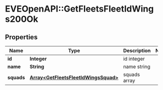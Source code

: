 # EVEOpenAPI::GetFleetsFleetIdWings200Ok

## Properties
Name | Type | Description | Notes
------------ | ------------- | ------------- | -------------
**id** | **Integer** | id integer | 
**name** | **String** | name string | 
**squads** | [**Array&lt;GetFleetsFleetIdWingsSquad&gt;**](GetFleetsFleetIdWingsSquad.md) | squads array | 


